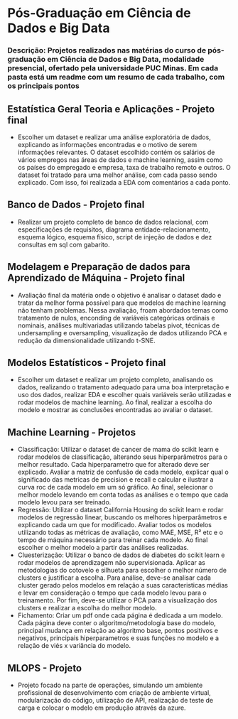 # Pós-Graduação em Ciência de Dados e Big Data
### Descrição: Projetos realizados nas matérias do curso de pós-graduação em Ciência de Dados e Big Data, modalidade presencial, ofertado pela universidade PUC Minas. Em cada pasta está um readme com um resumo de cada trabalho, com os principais pontos

## Estatística Geral Teoria e Aplicações - Projeto final
 - Escolher um dataset e realizar uma análise exploratória de dados, explicando as informações encontradas e o motivo de serem informações relevantes. O dataset escolhido contém os salários de vários empregos nas áreas de dados e machine learning, assim como os países do empregado e empresa, taxa de trabalho remoto e outros. O dataset foi tratado para uma melhor análise, com cada passo sendo explicado. Com isso, foi realizada a EDA com comentários a cada ponto.

## Banco de Dados - Projeto final
 - Realizar um projeto completo de banco de dados relacional, com especificações de requisitos, diagrama entidade-relacionamento, esquema lógico, esquema físico, script de injeção de dados e dez consultas em sql com gabarito.

## Modelagem e Preparação de dados para Aprendizado de Máquina - Projeto final
 - Avaliação final da matéria onde o objetivo é analisar o dataset dado e tratar da melhor forma possível para que modelos de machine learning não tenham problemas. Nessa avaliação, froam abordados temas como tratamento de nulos, enconding de variáveis categóricas ordinais e nominais, análises multivariadas utilizando tabelas pivot, técnicas de undersampling e oversampling, visualização de dados utilizando PCA e redução da dimensionalidade utilizando t-SNE.

## Modelos Estatísticos - Projeto final
 - Escolher um dataset e realizar um projeto completo, analisando os dados, realizando o tratamento adequado para uma boa interpretação e uso dos dados, realizar EDA e escolher quais variáveis serão utilizadas e rodar modelos de machine learning. Ao final, realizar a escolha do modelo e mostrar as conclusões encontradas ao avaliar o dataset.

## Machine Learning - Projetos
 - Classificação: Utilizar o dataset de cancer de mama do scikit learn e rodar modelos de classificação, alterando seus hiperparâmetros para o melhor resultado. Cada hiperparametro que for alterado deve ser explicado. Avaliar a matriz de confusão de cada modelo, explicar qual o significado das metricas de precision e recall e calcular e ilustrar a curva roc de cada modelo em um só gráfico. Ao final, selecionar o melhor modelo levando em conta todas as análises e o tempo que cada modelo levou para ser treinado.
 - Regressão: Utilizar o dataset California Housing do scikit learn e rodar modelos de regressão linear, buscando os melhores hiperparâmetros e explicando cada um que for modificado. Avaliar todos os modelos utilizando todas as métricas de avaliação, como MAE, MSE, R² etc e o tempo de máquina necessário para treinar cada modelo. Ao final escolher o melhor modelo a partir das análises realizadas.
 - Cluesterização: Utilizar o banco de dados de diabetes do scikit learn e rodar modelos de aprendizagem não supervisionada. Aplicar as metodologias do cotovelo e silhueta para escolher o melhor número de clusters e justificar a escolha. Para análise, deve-se analisar cada cluster gerado pelos modelos em relação a suas caracteristicas médias e levar em consideração o tempo que cada modelo levou para o treinamento. Por fim, deve-se utilizar o PCA para a visualização dos clusters e realizar a escolha do melhor modelo.
 - Fichamento: Criar um pdf onde cada página é dedicada a um modelo. Cada página deve conter o algoritmo/metodologia base do modelo, principal mudança em relação ao algoritmo base, pontos positivos e negativos, principais hiperparametros e suas funções no modelo e a relação de viés x variância do modelo.

## MLOPS - Projeto
 - Projeto focado na parte de operações, simulando um ambiente profissional de desenvolvimento com criação de ambiente virtual, modularização do código, utilização de API, realização de teste de carga e colocar o modelo em produção através da azure.

